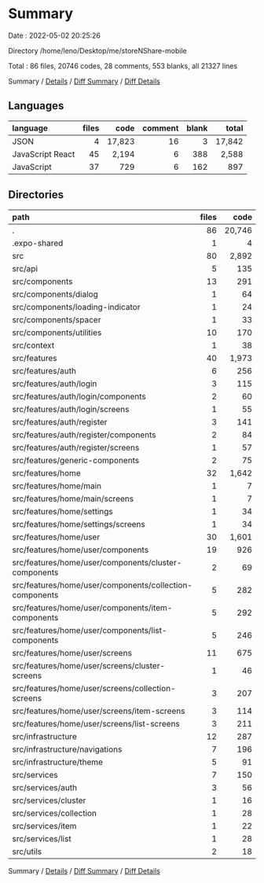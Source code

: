 # Summary

Date : 2022-05-02 20:25:26

Directory /home/leno/Desktop/me/storeNShare-mobile

Total : 86 files,  20746 codes, 28 comments, 553 blanks, all 21327 lines

Summary / [Details](details.md) / [Diff Summary](diff.md) / [Diff Details](diff-details.md)

## Languages
| language | files | code | comment | blank | total |
| :--- | ---: | ---: | ---: | ---: | ---: |
| JSON | 4 | 17,823 | 16 | 3 | 17,842 |
| JavaScript React | 45 | 2,194 | 6 | 388 | 2,588 |
| JavaScript | 37 | 729 | 6 | 162 | 897 |

## Directories
| path | files | code | comment | blank | total |
| :--- | ---: | ---: | ---: | ---: | ---: |
| . | 86 | 20,746 | 28 | 553 | 21,327 |
| .expo-shared | 1 | 4 | 0 | 1 | 5 |
| src | 80 | 2,892 | 12 | 539 | 3,443 |
| src/api | 5 | 135 | 0 | 33 | 168 |
| src/components | 13 | 291 | 0 | 56 | 347 |
| src/components/dialog | 1 | 64 | 0 | 9 | 73 |
| src/components/loading-indicator | 1 | 24 | 0 | 4 | 28 |
| src/components/spacer | 1 | 33 | 0 | 9 | 42 |
| src/components/utilities | 10 | 170 | 0 | 34 | 204 |
| src/context | 1 | 38 | 0 | 8 | 46 |
| src/features | 40 | 1,973 | 6 | 357 | 2,336 |
| src/features/auth | 6 | 256 | 0 | 46 | 302 |
| src/features/auth/login | 3 | 115 | 0 | 22 | 137 |
| src/features/auth/login/components | 2 | 60 | 0 | 10 | 70 |
| src/features/auth/login/screens | 1 | 55 | 0 | 12 | 67 |
| src/features/auth/register | 3 | 141 | 0 | 24 | 165 |
| src/features/auth/register/components | 2 | 84 | 0 | 11 | 95 |
| src/features/auth/register/screens | 1 | 57 | 0 | 13 | 70 |
| src/features/generic-components | 2 | 75 | 1 | 13 | 89 |
| src/features/home | 32 | 1,642 | 5 | 298 | 1,945 |
| src/features/home/main | 1 | 7 | 0 | 2 | 9 |
| src/features/home/main/screens | 1 | 7 | 0 | 2 | 9 |
| src/features/home/settings | 1 | 34 | 0 | 12 | 46 |
| src/features/home/settings/screens | 1 | 34 | 0 | 12 | 46 |
| src/features/home/user | 30 | 1,601 | 5 | 284 | 1,890 |
| src/features/home/user/components | 19 | 926 | 2 | 137 | 1,065 |
| src/features/home/user/components/cluster-components | 2 | 69 | 0 | 14 | 83 |
| src/features/home/user/components/collection-components | 5 | 282 | 0 | 41 | 323 |
| src/features/home/user/components/item-components | 5 | 292 | 0 | 35 | 327 |
| src/features/home/user/components/list-components | 5 | 246 | 2 | 36 | 284 |
| src/features/home/user/screens | 11 | 675 | 3 | 147 | 825 |
| src/features/home/user/screens/cluster-screens | 1 | 46 | 0 | 12 | 58 |
| src/features/home/user/screens/collection-screens | 3 | 207 | 1 | 47 | 255 |
| src/features/home/user/screens/item-screens | 3 | 114 | 0 | 31 | 145 |
| src/features/home/user/screens/list-screens | 3 | 211 | 1 | 42 | 254 |
| src/infrastructure | 12 | 287 | 0 | 39 | 326 |
| src/infrastructure/navigations | 7 | 196 | 0 | 33 | 229 |
| src/infrastructure/theme | 5 | 91 | 0 | 6 | 97 |
| src/services | 7 | 150 | 3 | 46 | 199 |
| src/services/auth | 3 | 56 | 3 | 21 | 80 |
| src/services/cluster | 1 | 16 | 0 | 5 | 21 |
| src/services/collection | 1 | 28 | 0 | 7 | 35 |
| src/services/item | 1 | 22 | 0 | 6 | 28 |
| src/services/list | 1 | 28 | 0 | 7 | 35 |
| src/utils | 2 | 18 | 3 | 0 | 21 |

Summary / [Details](details.md) / [Diff Summary](diff.md) / [Diff Details](diff-details.md)